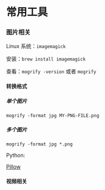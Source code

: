 # 常用工具

### 图片相关

Linux 系统：`imagemagick `

安装：`brew install imagemagick`

查看：`mogrify -version` 或者 `mogrify`

#### 转换格式

##### 单个图片

`mogrify -format jpg MY-PNG-FILE.png`

##### 多个图片

`mogrify -format jpg *.png`




Python:

[Pillow](https://pillow.readthedocs.io/en/stable/handbook/tutorial.html)

#### 视频相关



